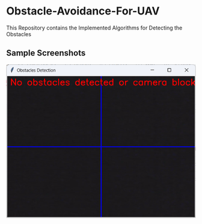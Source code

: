 # Obstacle-Avoidance-For-UAV
This Repository contains the Implemented Algorithms for Detecting the Obstacles

## Sample Screenshots
![Logo](https://github.com/Sanjaykannavedhachalam/Obstacle-Avoidance-For-UAV/blob/main/Screenshot%202024-06-29%20095603.png)
